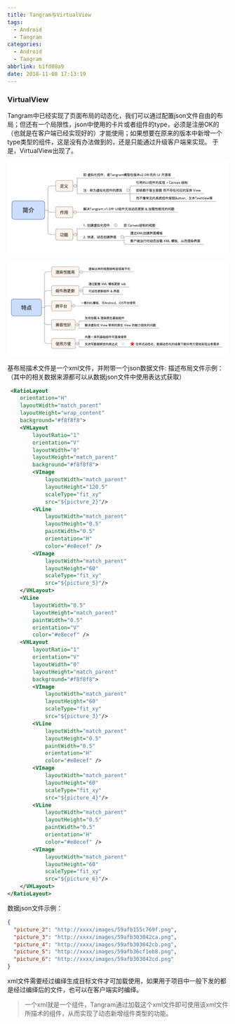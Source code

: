 ```yaml
---
title: Tangram与VirtualView
tags:
  - Android
  - Tangram
categories:
  - Android
  - Tangram
abbrlink: b1fd08a9
date: 2018-11-08 17:13:19
---
```


### VirtualView

Tangram中已经实现了页面布局的动态化，我们可以通过配置json文件自由的布局；但还有一个局限性，json中使用的卡片或者组件的type，必须是注册OK的（也就是在客户端已经实现好的）才能使用；如果想要在原来的版本中新增一个type类型的组件，这是没有办法做到的，还是只能通过升级客户端来实现。
 于是，VirtualView出现了。

![](https://raw.githubusercontent.com/zhangmiaocc/blogImageResource/master/img/20190603171427.png)

![](https://raw.githubusercontent.com/zhangmiaocc/blogImageResource/master/img/20190603171447.png)

<!--more-->

基布局描术文件是一个xml文件，并附带一个json数据文件:
描述布局文件示例：（其中的相关数据来源都可以从数据json文件中使用表达式获取）

```xml
 <RatioLayout
    orientation="H"
    layoutWidth="match_parent"
    layoutHeight="wrap_content"
    background="#f8f8f8">
    <VHLayout
        layoutRatio="1"
        orientation="V"
        layoutWidth="0"
        layoutHeight="match_parent"
        background="#f8f8f8">
        <VImage
            layoutWidth="match_parent"
            layoutHeight="120.5"
            scaleType="fit_xy"
            src="${picture_2}"/>
        <VLine
            layoutWidth="match_parent"
            layoutHeight="0.5"
            paintWidth="0.5"
            orientation="H"
            color="#e8ecef" />
        <VImage
            layoutWidth="match_parent"
            layoutHeight="60"
            scaleType="fit_xy"
            src="${picture_5}"/>
    </VHLayout>
    <VLine
        layoutWidth="0.5"
        layoutHeight="match_parent"
        paintWidth="0.5"
        orientation="V"
        color="#e8ecef" />
    <VHLayout
        layoutRatio="1"
        orientation="V"
        layoutWidth="0"
        layoutHeight="match_parent"
        background="#f8f8f8">
        <VImage
            layoutWidth="match_parent"
            layoutHeight="60"
            scaleType="fit_xy"
            src="${picture_3}"/>
        <VLine
            layoutWidth="match_parent"
            layoutHeight="0.5"
            paintWidth="0.5"
            orientation="H"
            color="#e8ecef" />
        <VImage
            layoutWidth="match_parent"
            layoutHeight="60"
            scaleType="fit_xy"
            src="${picture_4}"/>
        <VLine
            layoutWidth="match_parent"
            layoutHeight="0.5"
            paintWidth="0.5"
            orientation="H"
            color="#e8ecef" />
        <VImage
            layoutWidth="match_parent"
            layoutHeight="60"
            scaleType="fit_xy"
            src="${picture_6}"/>
    </VHLayout>
</RatioLayout>
```

数据json文件示例：

```json
{
  "picture_2": "http://xxxx/images/59afb155c769f.png",
  "picture_3": "http://xxxx/images/59afb303042ca.png",
  "picture_4": "http://xxxx/images/59afb303042cb.png",
  "picture_5": "http://xxxx/images/59afb36cf1eb8.png",
  "picture_6": "http://xxxx/images/59afb303042cd.png"
}
```

xml文件需要经过编绎生成目标文件才可加载使用，如果用于项目中一般下发的都是经过编绎后的文件，也可以在客户端实时编绎。

> 一个xml就是一个组件，Tangram通过加载这个xml文件即可使用该xml文件所描术的组件，从而实现了动态新增组件类型的功能。

